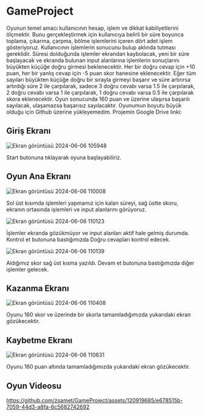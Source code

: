 # GameProject

Oyunun temel amacı kullanıcının hesap, işlem ve dikkat kabiliyetlerini ölçmektir. Bunu gerçekleştirmek için kullanıcıya belirli bir süre boyunca toplama, çıkarma, çarpma, bölme işlemlerini içeren dört adet işlem gösteriyoruz. Kullanıcının işlemlerin sonucunu bulup aklında tutması gereklidir. Süresi dolduğunda işlemler ekrandan kaybolacak, yeni bir süre başlayacak ve ekranda bulunan input alanlarına işlemlerin sonuçlarını büyükten küçüğe doğru girmesi beklenecektir. Her bir doğru cevap için +10 puan, her bir yanlış cevap için -5 puan skor hanesine eklenecektir. Eğer tüm sayıları büyükten küçüğe doğru bir sırayla girmeyi başarır ve süre artırırsa artırdığı süre 2 ile çarpılarak, sadece 3 doğru cevabı varsa 1.5 ile çarpılarak, 2 doğru cevabı varsa 1 ile çarpılarak, 1 doğru cevabı varsa 0.5 ile çarpılarak skora eklenecektir. Oyun sonucunda 160 puan ve üzerine ulaşırsa başarılı sayılacak, ulaşamazsa başarısız sayılacaktır.
Oyunumun boyutu büyük olduğu için Github üzerine yükleyemedim. Projemin Google Drive linki: 

## Giriş Ekranı
![Ekran görüntüsü 2024-06-06 105948](https://github.com/zsamet/GameProject/assets/120919685/e4a6e935-bb44-43fa-b4d7-422aaab6b86d)

Start butonuna tıklayarak oyuna başlayabiliriz.

## Oyun Ana Ekranı
![Ekran görüntüsü 2024-06-06 110008](https://github.com/zsamet/GameProject/assets/120919685/69a3dcd7-9c29-4be4-9abb-18f1195730f6)

Sol üst kısımda işlemleri yapmamız için kalan süreyi, sağ üstte skoru, ekranın ortasında işlemleri ve input alanlarını görüyoruz.

![Ekran görüntüsü 2024-06-06 110123](https://github.com/zsamet/GameProject/assets/120919685/bb4aebec-15fd-4c11-975c-bb0c303d94f5)

İşlemler ekranda gözükmüyor ve input alanları aktif hale gelmiş durumda. Kontrol et butonuna bastığımızda Doğru cevapları kontrol edecek.

![Ekran görüntüsü 2024-06-06 110139](https://github.com/zsamet/GameProject/assets/120919685/a4ce7305-8576-44b6-81df-d2f72a1f003c)

Aldığımız skor sağ üst kısma yazıldı. Devam et butonuna bastığımızda diğer işlemler gelecek.

## Kazanma Ekranı
![Ekran görüntüsü 2024-06-06 110408](https://github.com/zsamet/GameProject/assets/120919685/00fed63f-3f4c-4014-a945-c4f97643e8ee)

Oyunu 160 skor ve üzerinde bir skorla tamamladığımızda yukarıdaki ekran gözükecektir.

## Kaybetme Ekranı
![Ekran görüntüsü 2024-06-06 110631](https://github.com/zsamet/GameProject/assets/120919685/fb396337-4bdf-4a54-96d9-1bb320cfeff2)

Oyunu 160 puan altında tamamladığımızda yukarıdaki ekran gözükecektir.

## Oyun Videosu
https://github.com/zsamet/GameProject/assets/120919685/e678515b-7059-44d3-a8fa-6c5682742692


